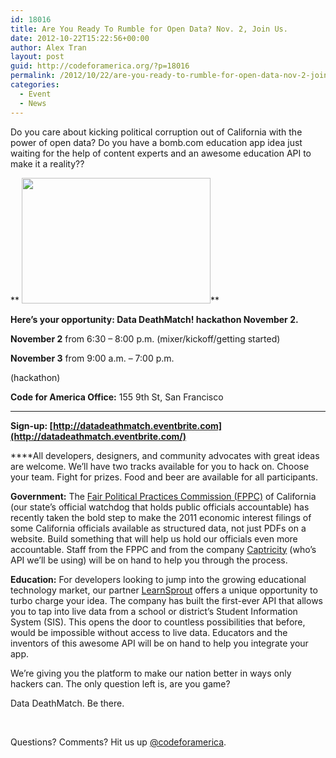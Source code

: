 ```yaml
---
id: 18016
title: Are You Ready To Rumble for Open Data? Nov. 2, Join Us.
date: 2012-10-22T15:22:56+00:00
author: Alex Tran
layout: post
guid: http://codeforamerica.org/?p=18016
permalink: /2012/10/22/are-you-ready-to-rumble-for-open-data-nov-2-join-us/
categories:
  - Event
  - News
---
```

Do you care about kicking political corruption out of California with the power of open data? Do you have a bomb.com education app idea just waiting for the help of content experts and an awesome education API to make it a reality??

** **<img class="alignleft" src="https://lh4.googleusercontent.com/i25bTSvavc2ataY_6qbkErzKA5S7UsHOfVCEAMwSdLsyCP4CY0ysB8NjjuFEZ2-XwY78a2IU3reiTbexe5ExiQhQh4IFD9EequuFdnfmxFQ0DjGR0P8" alt="" width="302px;" height="201px;" />****

**Here&#8217;s your opportunity: Data DeathMatch! hackathon November 2.**
  
**November 2** from 6:30 &#8211; 8:00 p.m. (mixer/kickoff/getting started)
  
**November 3** from 9:00 a.m. &#8211; 7:00 p.m.
  
(hackathon)
  
**Code for America Office:** 155 9th St, San Francisco
  
****

**Sign-up: [http://datadeathmatch.eventbrite.com](http://datadeathmatch.eventbrite.com/)**

****All developers, designers, and community advocates with great ideas are welcome. We’ll have two tracks available for you to hack on. Choose your team. Fight for prizes. Food and beer are available for all participants.

**Government:** The [Fair Political Practices Commission (FPPC)](http://www.fppc.ca.gov/) of California (our state’s official watchdog that holds public officials accountable) has recently taken the bold step to make the 2011 economic interest filings of some California officials available as structured data, not just PDFs on a website. Build something that will help us hold our officials even more accountable. Staff from the FPPC and from the company [Captricity](http://www.captricity.com/) (who’s API we’ll be using) will be on hand to help you through the process.

**Education:** For developers looking to jump into the growing educational technology market, our partner [LearnSprout](http://www.learnsprout.com/) offers a unique opportunity to turbo charge your idea. The company has built the first-ever API that allows you to tap into live data from a school or district’s Student Information System (SIS). This opens the door to countless possibilities that before, would be impossible without access to live data. Educators and the inventors of this awesome API will be on hand to help you integrate your app.

We’re giving you the platform to make our nation better in ways only hackers can. The only question left is, are you game?

Data DeathMatch. Be there.

&nbsp;

Questions? Comments? Hit us up <a href="http://twitter.com/codeforamerica" target="_blank">@codeforamerica</a>.